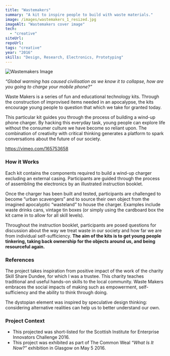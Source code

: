 ```yaml
---
title: "Wastemakers"
summary: "A kit to inspire people to build with waste materials."
image: /images/wastemakers_1_resized.jpg
imageAlt: "Wastemakers cover image"
tech:
  - "creative"
siteUrl:
repoUrl:
tags: "creative"
year: "2016"
skills: "Design, Research, Electronics, Prototyping"
---
```


![Wastemakers Image](/images/wastemakers_3_resized.jpg)

*“Global warming has caused civilisation as we know it to collapse, how are you going to charge your mobile phone?”*

Waste Makers is a series of fun and educational technology kits. Through the construction of improvised items needed in an apocalypse, the kits encourage young people to question that which we take for granted today.

This particular kit guides you through the process of building a wind-up phone charger. By hacking this everyday task, young people can explore life without the consumer culture we have become so reliant upon. The combination of creativity with critical thinking generates a platform to spark conversations about the future of our society.

https://vimeo.com/165753658

### How it Works

Each kit contains the components required to build a wind-up charger excluding an external casing. Participants are guided through the process of assembling the electronics by an illustrated instruction booklet.

Once the charger has been built and tested, participants are challenged to become “urban scavengers” and to source their own object from the imagined apocalyptic “wasteland” to house the charger. Examples include waste drinks cans, vintage tin boxes (or simply using the cardboard box the kit came in to allow for all skill levels).

Throughout the instruction booklet, participants are posed questions for discussion about the way we treat waste in our society and how far we are from individual self-sufficiency. **The aim of the kits is to get young people tinkering, taking back ownership for the objects around us, and being resourceful again.**

### References

The project takes inspiration from positive impact of the work of the charity Skill Share Dundee, for which I was a trustee. This charity teaches traditional and useful hands-on skills to the local community. Waste Makers embraces the social impacts of making such as empowerment, self-sufficiency and the ability to think through doing.

The dystopian element was inspired by speculative design thinking: considering alternative realities can help us to better understand our own.

### Project Context
- This projected was short-listed for the Scottish Institute for Enterprise Innovators Challenge 2016.
- This project was exhibited as part of The Common Weal _“What Is It Now?”_ exhibition in Glasgow on May 5 2016.